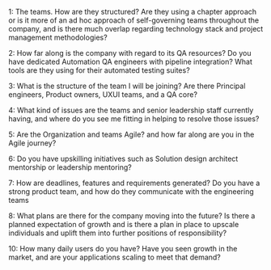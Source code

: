 1: The teams. How are they structured? Are they using a chapter approach or is it more of an ad hoc approach of self-governing teams throughout the company, and is there much overlap regarding technology stack and project management methodologies?

2: How far along is the company with regard to its QA resources? Do you have dedicated Automation QA engineers with pipeline integration? What tools are they using for their automated testing suites?

3: What is the structure of the team I will be joining? Are there Principal engineers, Product owners, UXUI teams, and a QA core?

4: What kind of issues are the teams and senior leadership staff currently having, and where do you see me fitting in helping to resolve those issues?

5: Are the Organization and teams Agile? and how far along are you in the Agile journey?

6: Do you have upskilling initiatives such as Solution design architect mentorship or leadership mentoring?

7: How are deadlines, features and requirements generated? Do you have a strong product team, and how do they communicate with the engineering teams

8: What plans are there for the company moving into the future? Is there a planned expectation of growth and is there a plan in place to upscale individuals and uplift them into further positions of responsibility?

10: How many daily users do you have? Have you seen growth in the market, and are your applications scaling to meet that demand?